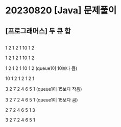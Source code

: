 # 20230820 [Java] 문제풀이 







## [프로그래머스] 두 큐 합 



```java

```

1 2 1 2		1 10 1 2

1 2 1 2 1		10 1 2

1 2 1 2 1 10		1 2 		(queue1이 10보다 큼)

10		1 2 1 2 1 2 1



3 2 7 2		4  6 5 1		(queue1이 15보다 작음)

3 2 7 2 4		6 5 1		(queue1이 15보다 큼)

2 7 2 4		6 5 1 3



3 2 7 2		4 6 5 1

